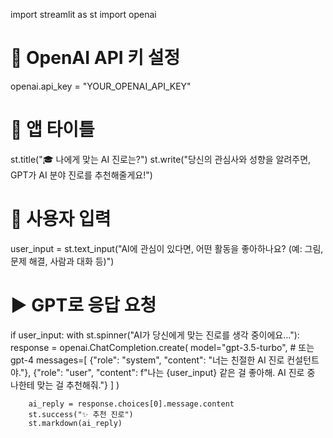 import streamlit as st
import openai

# 🔑 OpenAI API 키 설정
openai.api_key = "YOUR_OPENAI_API_KEY"

# 🎨 앱 타이틀
st.title("🎓 나에게 맞는 AI 진로는?")
st.write("당신의 관심사와 성향을 알려주면, GPT가 AI 분야 진로를 추천해줄게요!")

# 💬 사용자 입력
user_input = st.text_input("AI에 관심이 있다면, 어떤 활동을 좋아하나요? (예: 그림, 문제 해결, 사람과 대화 등)")

# ▶ GPT로 응답 요청
if user_input:
    with st.spinner("AI가 당신에게 맞는 진로를 생각 중이에요..."):
        response = openai.ChatCompletion.create(
            model="gpt-3.5-turbo",  # 또는 gpt-4
            messages=[
                {"role": "system", "content": "너는 친절한 AI 진로 컨설턴트야."},
                {"role": "user", "content": f"나는 {user_input} 같은 걸 좋아해. AI 진로 중 나한테 맞는 걸 추천해줘."}
            ]
        )

        ai_reply = response.choices[0].message.content
        st.success("✨ 추천 진로")
        st.markdown(ai_reply)
